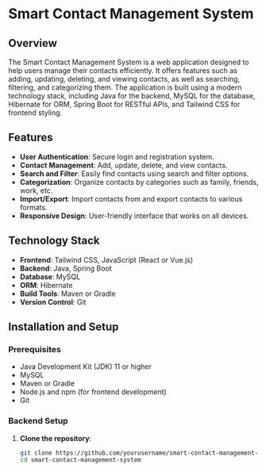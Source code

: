 # Smart Contact Management System

## Overview
The Smart Contact Management System is a web application designed to help users manage their contacts efficiently. It offers features such as adding, updating, deleting, and viewing contacts, as well as searching, filtering, and categorizing them. The application is built using a modern technology stack, including Java for the backend, MySQL for the database, Hibernate for ORM, Spring Boot for RESTful APIs, and Tailwind CSS for frontend styling.

## Features
- **User Authentication**: Secure login and registration system.
- **Contact Management**: Add, update, delete, and view contacts.
- **Search and Filter**: Easily find contacts using search and filter options.
- **Categorization**: Organize contacts by categories such as family, friends, work, etc.
- **Import/Export**: Import contacts from and export contacts to various formats.
- **Responsive Design**: User-friendly interface that works on all devices.

## Technology Stack
- **Frontend**: Tailwind CSS, JavaScript (React or Vue.js)
- **Backend**: Java, Spring Boot
- **Database**: MySQL
- **ORM**: Hibernate
- **Build Tools**: Maven or Gradle
- **Version Control**: Git

## Installation and Setup

### Prerequisites
- Java Development Kit (JDK) 11 or higher
- MySQL
- Maven or Gradle
- Node.js and npm (for frontend development)
- Git

### Backend Setup
1. **Clone the repository**:
   ```sh
   git clone https://github.com/yourusername/smart-contact-management-system.git
   cd smart-contact-management-system
